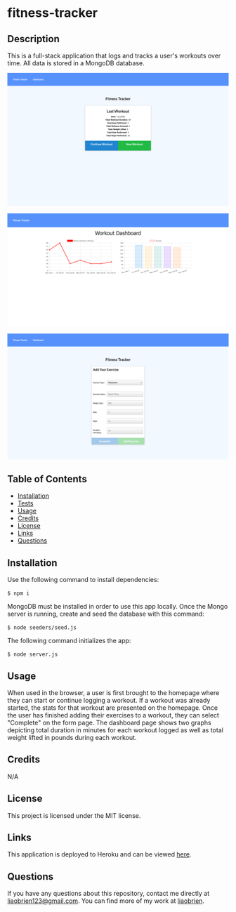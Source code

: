 # fitness-tracker

## Description

This is a full-stack application that logs and tracks a user's workouts over time. All data is stored in a MongoDB database.

![screenshot of application](./public/screencap1.png)

![screenshot of application](./public/screencap2.png)

![screenshot of application](./public/screencap3.png)

## Table of Contents

- [Installation](#installation)
- [Tests](#tests)
- [Usage](#usage)
- [Credits](#credits)
- [License](#license)
- [Links](#links)
- [Questions](#questions)

## Installation

Use the following command to install dependencies:

```
$ npm i
```

MongoDB must be installed in order to use this app locally. Once the Mongo server is running, create and seed the database with this command:

```
$ node seeders/seed.js
```

The following command initializes the app:

```
$ node server.js
```

## Usage

When used in the browser, a user is first brought to the homepage where they can start or continue logging a workout. If a workout was already started, the stats for that workout are presented on the homepage. Once the user has finished adding their exercises to a workout, they can select "Complete" on the form page. The dashboard page shows two graphs depicting total duration in minutes for each workout logged as well as total weight lifted in pounds during each workout.

## Credits

N/A

## License

This project is licensed under the MIT license.

## Links

This application is deployed to Heroku and can be viewed [here](https://mighty-plateau-64624.herokuapp.com/).

## Questions

If you have any questions about this repository, contact me directly at liaobrien123@gmail.com. You can find more of my work at [liaobrien](https://github.com/liaobrien).
